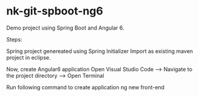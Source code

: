 # nk-git-spboot-ng6

Demo project using Spring Boot and Angular 6.


Steps:

Spring project genereated using Spring Initializer
Import as existing maven project in eclipse.

Now, create Angular6 application
Open Visual Studio Code --> Navigate to the project directory --> Open Terminal

Run following command to create application 
	ng new front-end
	

